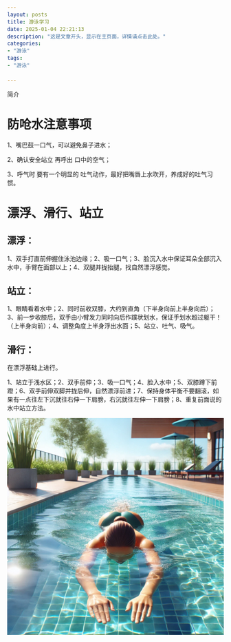 ```yaml
---
layout: posts
title: 游泳学习
date: 2025-01-04 22:21:13
description: "这是文章开头，显示在主页面，详情请点击此处。"
categories: 
- "游泳"
tags:
- "游泳"

---
```


简介 <!--more-->

# 防呛水注意事项

1、嘴巴鼓一口气，可以避免鼻子进水；

2、确认安全站立 再呼出 口中的空气；

3、呼气时 要有一个明显的 吐气动作，最好把嘴唇上水吹开，养成好的吐气习惯。



# 漂浮、滑行、站立

## 漂浮：

1、双手打直前伸握住泳池边缘；2、吸一口气；3、脸沉入水中保证耳朵全部沉入水中，手臂在面部以上；4、双腿并拢抬腿，找自然漂浮感觉。

## 站立：

1、眼睛看着水中；2、同时前收双膝，大约到直角（下半身向前上半身向后）；3、前一步收膝后，双手由小臂发力同时向后作蹼状划水，保证手划水超过躯干！（上半身向前）；4、调整角度上半身浮出水面；5、站立、吐气、吸气。

## 滑行：

在漂浮基础上进行。

1、站立于浅水区；2、双手前伸；3、吸一口气；4、脸入水中；5、双膝蹲下前蹬；6、双手前伸双脚并拢后伸，自然漂浮前进；7、保持身体平衡不要翻滚，如果有一点往左下沉就往右伸一下肩膀，右沉就往左伸一下肩膀；8、重复前面说的水中站立方法。

![游泳滑行](%E6%B8%B8%E6%B3%B3%E5%AD%A6%E4%B9%A0/%E6%B8%B8%E6%B3%B3%E6%BB%91%E8%A1%8C.webp)